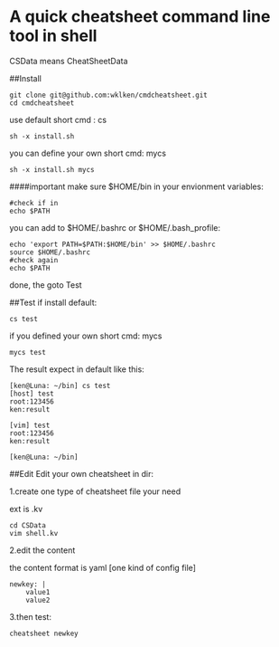 A quick cheatsheet command line tool in shell
===========================================

CSData means CheatSheetData

##Install

    git clone git@github.com:wklken/cmdcheatsheet.git
    cd cmdcheatsheet
    

use default short cmd : cs

    sh -x install.sh

you can define your own short cmd: mycs

    sh -x install.sh mycs
    

####important
make sure  $HOME/bin in your envionment variables:

    #check if in
    echo $PATH
    
you can add to $HOME/.bashrc or $HOME/.bash_profile:

    echo 'export PATH=$PATH:$HOME/bin' >> $HOME/.bashrc
    source $HOME/.bashrc
    #check again
    echo $PATH

done, the goto Test

##Test
if install default:

    cs test

if you defined your own short cmd: mycs

    mycs test


The result expect in default like this:

    [ken@Luna: ~/bin] cs test
    [host] test
    root:123456
    ken:result

    [vim] test
    root:123456
    ken:result

    [ken@Luna: ~/bin]

##Edit
Edit your own cheatsheet in dir:

1.create one type of cheatsheet file your need

  ext is .kv

    cd CSData
    vim shell.kv

2.edit the content
  
  the content format is yaml [one kind of config file]

    newkey: |
        value1
        value2

3.then test:

    cheatsheet newkey



